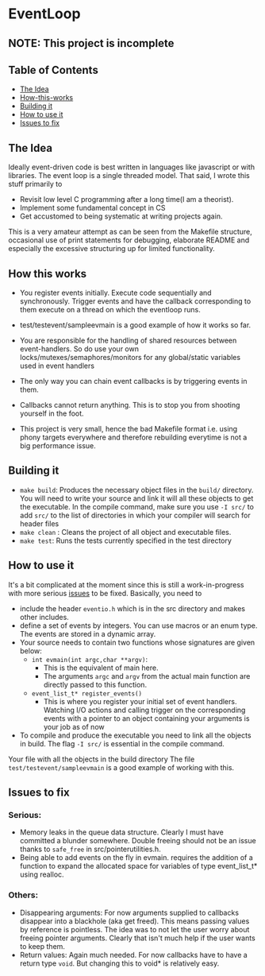 # EventLoop
## NOTE: This project is incomplete

## Table of Contents
* [The Idea](#the-idea)
* [How-this-works](#how-this-works)
* [Building it](#building-it)
* [How to use it](#how-to-use-it)
* [Issues to fix](#issues-to-fix)

## The Idea
Ideally event-driven code is best written in languages like javascript or with libraries. The event loop is a single threaded model. That said, I wrote this stuff primarily to 
* Revisit low level C programming after a long time(I am a theorist).
* Implement some fundamental concept in CS
* Get accustomed to being systematic at writing projects again.

This is a very amateur attempt as can be seen from the Makefile structure, occasional use of print statements for debugging, elaborate README and especially the excessive structuring up for limited functionality.

## How this works
* You register events initially. Execute code sequentially and synchronously. Trigger events and have the callback corresponding to them execute on a thread on which the eventloop runs.
*  test/testevent/sampleevmain is a good example of how it works so far.

* You are responsible for the handling of shared resources between event-handlers. So do use your own locks/mutexes/semaphores/monitors for any global/static variables used in event handlers

* The only way you can chain event callbacks is by triggering events in them.
* Callbacks cannot return anything. This is to stop you from shooting yourself in the foot. 

* This project is very small, hence the bad Makefile format i.e. using phony targets everywhere and therefore rebuilding everytime is not a big performance issue.

## Building it
* `make build`: Produces the necessary object files in the `build/` directory. You will need to write your source and link it will all these objects to get the executable. In the compile command, make sure you use `-I src/` to add `src/` to the list of directories in which your compiler will search for header files
* `make clean` : Cleans the project of all object and executable files.
* `make test`: Runs the tests currently specified in the test directory


## How to use it
It's a bit complicated at the moment since this is still a work-in-progress with more serious [issues](#issues-to-fix) to be fixed. Basically, you need to 
* include the header `eventio.h` which is in the src directory and makes other includes.
* define a set of events by integers. You can use macros or an enum type. The events are stored in a dynamic array.
* Your source needs to contain two functions whose  signatures are given below:
    *  `int evmain(int argc,char **argv)`:
        * This is the equivalent of main here.
        * The arguments `argc` and `argv` from the actual main function are directly passed to this function.   
    * `event_list_t* register_events()`
        * This is where you register your initial set of event handlers. Watching I/O actions and calling trigger on the corresponding events with a pointer to an object containing your arguments is your job as of now
* To compile and produce the executable you need to link all the objects in build. The flag `-I src/` is essential in the compile command.

Your file with all the objects in the build directory
The file `test/testevent/sampleevmain` is a good example of working with this.

## Issues to fix
### Serious:
* Memory leaks in the queue data structure. Clearly I must have committed a blunder somewhere. Double freeing should not be an issue thanks to `safe_free` in src/pointerutilities.h. 
* Being able to add events on the fly in evmain. requires the addition of a function to expand the allocated space for variables of type event_list_t* using realloc.
### Others:
* Disappearing arguments: For now arguments supplied to callbacks disappear into a blackhole (aka get freed). This means passing values by reference is pointless. The idea was to not let the user worry about freeing pointer arguments. Clearly that isn't much help if the user wants to keep them.
*  Return values: Again much needed. For now callbacks have to have a return type `void`. But changing this to void* is relatively easy.